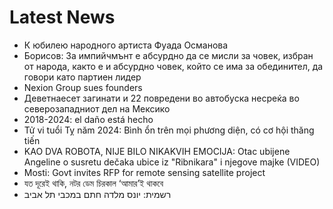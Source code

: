 # Latest News
-  К юбилею народного артиста Фуада Османова
-  Борисов: За импийчмънт е абсурдно да се мисли за човек, избран от народа, както е и абсурдно човек, който се има за обединител, да говори като партиен лидер
-  Nexion Group sues founders
-  Деветнаесет загинати и 22 повредени во автобуска несреќа во северозападниот дел на Мексико
-  2018-2024: el daño está hecho
-  Tử vi tuổi Tỵ năm 2024: Bình ổn trên mọi phương diện, có cơ hội thăng tiến
-  KAO DVA ROBOTA, NIJE BILO NIKAKVIH EMOCIJA: Otac ubijene Angeline o susretu dečaka ubice iz "Ribnikara" i njegove majke (VIDEO)
-  Mosti: Govt invites RFP for remote sensing satellite project
-  যত দূরেই থাকি, নটর ডেম চিরকাল ‘আমার’ই থাকবে
-  רשמית: יונס מלדה חתם במכבי תל אביב

